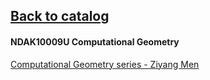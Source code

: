## [Back to catalog](/UCPH_courses)

#### NDAK10009U Computational Geometry

[Computational Geometry series - Ziyang Men](https://www.cnblogs.com/romaLzhih/p/14410469.html)
